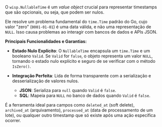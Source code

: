 O `wisp.NullableTime` é um *value object* crucial para representar timestamps que são opcionais, ou seja, que podem ser nulos.

Ele resolve um problema fundamental do `time.Time` padrão do Go, cujo valor "zero" (`0001-01-01`) é uma data válida, e não uma representação de `NULL`. Isso causa problemas ao interagir com bancos de dados e APIs JSON.

**Principais Funcionalidades e Garantias:**

* **Estado Nulo Explícito**: O `NullableTime` encapsula um `time.Time` e um booleano `Valid`. Se `Valid` for `false`, o objeto representa um valor `NULL`, tornando o estado nulo explícito e seguro de se verificar com o método `IsZero()`.

* **Integração Perfeita**: Lida de forma transparente com a serialização e desserialização de valores nulos.
    * **JSON**: Serializa para `null` quando `Valid` é `false`.
    * **SQL**: Mapeia para `NULL` no banco de dados quando `Valid` é `false`.

É a ferramenta ideal para campos como `deleted_at` (soft delete), `archived_at` (arquivamento), `processed_at` (data de processamento de um lote), ou qualquer outro timestamp que só existe após uma ação específica ocorrer.
